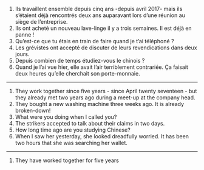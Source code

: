 1. Ils travaillent ensemble depuis cinq ans -depuis avril 2017- mais ils s’étaient déjà rencontrés deux ans auparavant lors d’une réunion au siège de l’entreprise.
2. Ils ont acheté un nouveau lave-linge il y a trois semaines. Il est déjà en panne !
3. Qu’est-ce que tu étais en train de faire quand je t’ai téléphoné ?
4. Les grévistes ont accepté de discuter de leurs revendications dans deux jours.
5. Depuis combien de temps étudiez-vous le chinois ?
6. Quand je l’ai vue hier, elle avait l’air terriblement contrariée. Ça faisait deux heures qu’elle cherchait son porte-monnaie.
___
1. They work together since five years - since April twenty seventeen - but they already met two years ago during a meet-up at the company head. 
2. They bought a new washing machine three weeks ago. It is already broken-down! 
3. What were you doing when I called you?
4. The strikers accepted to talk about their claims in two days. 
5. How long time ago are you studying Chinese?
6. When I saw her yesterday, she looked dreadfully worried. It has been two hours that she was searching her wallet.
___
1. They have worked together for five years